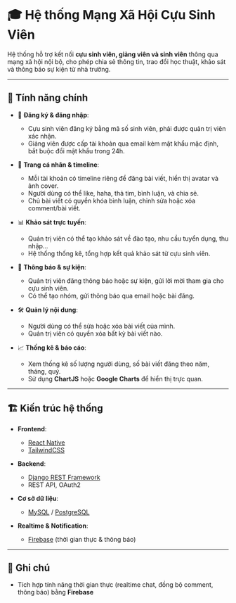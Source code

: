 # 🎓 Hệ thống Mạng Xã Hội Cựu Sinh Viên

Hệ thống hỗ trợ kết nối **cựu sinh viên, giảng viên và sinh viên** thông qua mạng xã hội nội bộ, cho phép chia sẻ thông tin, trao đổi học thuật, khảo sát và thông báo sự kiện từ nhà trường.

---

## 🚀 Tính năng chính

- 📝 **Đăng ký & đăng nhập**:  
  - Cựu sinh viên đăng ký bằng mã số sinh viên, phải được quản trị viên xác nhận.  
  - Giảng viên được cấp tài khoản qua email kèm mật khẩu mặc định, bắt buộc đổi mật khẩu trong 24h.  

- 📰 **Trang cá nhân & timeline**:  
  - Mỗi tài khoản có timeline riêng để đăng bài viết, hiển thị avatar và ảnh cover.  
  - Người dùng có thể like, haha, thả tim, bình luận, và chia sẻ.  
  - Chủ bài viết có quyền khóa bình luận, chỉnh sửa hoặc xóa comment/bài viết.  

- 📊 **Khảo sát trực tuyến**:  
  - Quản trị viên có thể tạo khảo sát về đào tạo, nhu cầu tuyển dụng, thu nhập…  
  - Hệ thống thống kê, tổng hợp kết quả khảo sát từ cựu sinh viên.  

- 📢 **Thông báo & sự kiện**:  
  - Quản trị viên đăng thông báo hoặc sự kiện, gửi lời mời tham gia cho cựu sinh viên.  
  - Có thể tạo nhóm, gửi thông báo qua email hoặc bài đăng.  

- 🛠️ **Quản lý nội dung**:  
  - Người dùng có thể sửa hoặc xóa bài viết của mình.  
  - Quản trị viên có quyền xóa bất kỳ bài viết nào.  

- 📈 **Thống kê & báo cáo**:  
  - Xem thống kê số lượng người dùng, số bài viết đăng theo năm, tháng, quý.  
  - Sử dụng **ChartJS** hoặc **Google Charts** để hiển thị trực quan.  

---

## 🏗️ Kiến trúc hệ thống

- **Frontend**:  
  - [React Native](https://reactnative.dev/)
  - [TailwindCSS](https://tailwindcss.com/)  

- **Backend**:  
  - [Django REST Framework](https://www.django-rest-framework.org/)
  - REST API, OAuth2

- **Cơ sở dữ liệu**:  
  - [MySQL](https://www.mysql.com/) / [PostgreSQL](https://www.postgresql.org/)  

- **Realtime & Notification**:  
  - [Firebase](https://firebase.google.com/) (thời gian thực & thông báo)  

---

## 📌 Ghi chú

- Tích hợp tính năng thời gian thực (realtime chat, đồng bộ comment, thông báo) bằng **Firebase** 
